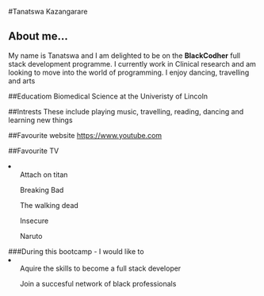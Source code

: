 #Tanatswa Kazangarare
## About me...

My name is Tanatswa and I am delighted to be on the **BlackCodher** full stack development programme. I currently work in Clinical research and am looking to move into the world of programming. I enjoy dancing, travelling and arts

##Educatiom
Biomedical Science at the Univeristy of Lincoln

##Intrests
These include playing music, travelling, reading, dancing and learning new things

##Favourite website 
<https://www.youtube.com>

##Favourite TV
<li>
<ol> Attach on titan</ol>
<ol>Breaking Bad</ol>
<ol>The walking dead</ol>
<ol>Insecure</ol>
<ol>Naruto</ol>
</li>
###During this bootcamp - I would like to
<li>
    <ul>Aquire the skills to become a full stack developer</ul>
    <ul>Join a succesful network of black professionals</ul>
</li>
